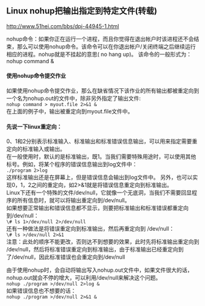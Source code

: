 ##  Linux nohup把输出指定到特定文件(转载)    
http://www.51hei.com/bbs/dpj-44945-1.html

nohup命令：如果你正在运行一个进程，而且你觉得在退出帐户时该进程还不会结束，那么可以使用nohup命令。该命令可以在你退出帐户/关闭终端之后继续运行相应的进程。nohup就是不挂起的意思( no hang up)。 
该命令的一般形式为：nohup command &   
#### 使用nohup命令提交作业   
如果使用nohup命令提交作业，那么在缺省情况下该作业的所有输出都被重定向到一个名为nohup.out的文件中，除非另外指定了输出文件:  
`nohup command > myout.file 2>&1 &`  
在上面的例子中，输出被重定向到myout.file文件中。  
  
#### 先说一下linux重定向：
0、1和2分别表示标准输入、标准输出和标准错误信息输出，可以用来指定需要重定向的标准输入或输出。  
在一般使用时，默认的是标准输出，既1。当我们需要特殊用途时，可以使用其他标号。例如，将某个程序的错误信息输出到log文件中：  
`./program 2>log`    
这样标准输出还是在屏幕上，但是错误信息会输出到log文件中。
另外，也可以实现0，1，2之间的重定向，如2>&1就是将错误信息重定向到标准输出。  
Linux下还有一个特殊的文件/dev/null，它就像一个无底洞，当我们不需要回显程序的所有信息时，就可以将输出重定向到/dev/null。  
如果想要正常输出和错误信息都不显示，则要把标准输出和标准错误都重定向到/dev/null：  
`\# ls 1>/dev/null 2>/dev/null`    
还有一种做法是将错误重定向到标准输出，然后再重定向到 /dev/null：  
`\# ls >/dev/null 2>&1`    
注意：此处的顺序不能更改，否则达不到想要的效果，此时先将标准输出重定向到 /dev/null，然后将标准错误重定向到标准输出，由于标准输出已经重定向到了/dev/null，因此标准错误也会重定向到/dev/null

由于使用nohup时，会自动将输出写入nohup.out文件中，如果文件很大的话，nohup.out就会不停的增大，可以利用/dev/null来解决这个问题。  
`nohup ./program >/dev/null 2>log &`    
如果错误信息也不想要的话：  
`nohup ./program >/dev/null 2>&1 &`
